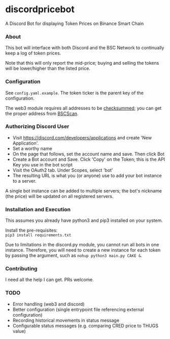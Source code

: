 # discordpricebot
A Discord Bot for displaying Token Prices on Binance Smart Chain

### About
This bot will interface with both Discord and the BSC Network to continually keep a log of token prices.

Note that this will only report the mid-price; buying and selling the tokens will be lower/higher than the listed price.

### Configuration
See `config.yaml.example`. The token ticker is the parent key of the configuration.

The web3 module requires all addresses to be [checksummed](https://coincodex.com/article/2078/ethereum-address-checksum-explained/); you can get the proper address from [BSCScan](https://bscscan.com/).

### Authorizing Discord User

- Visit https://discord.com/developers/applications and create 'New Application'.
- Set a worthy name
- On the page that follows, set the account name and save. Then click Bot
- Create a Bot account and Save. Click 'Copy' on the Token; this is the API Key you use in the bot script
- Visit the OAuth2 tab. Under Scopes, select 'bot'
- The resulting URL is what you (or anyone) use to add your bot instance to a server.

A single bot instance can be added to multiple servers; the bot's nickname (the price) will be updated on all registered servers.

### Installation and Execution
This assumes you already have python3 and pip3 installed on your system.

Install the pre-requisites:  
`pip3 install requirements.txt`

Due to limitations in the discord.py module, you cannot run all bots in one instance. 
Therefore, you will need to create a new instance for each token by passing the argument, such as `nohup python3 main.py CAKE &`.

### Contributing
I need all the help I can get. PRs welcome.

### TODO
- Error handling (web3 and discord)
- Better configuration (single entrypoint file referencing external configuration)
- Recording historical movements in status message
- Configurable status messages (e.g. comparing CRED price to THUGS value)